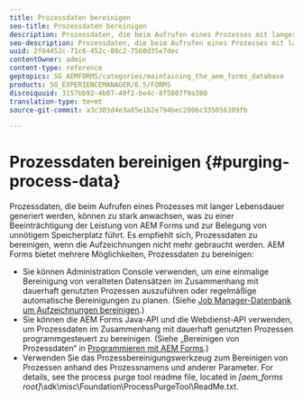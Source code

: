 ```yaml
---
title: Prozessdaten bereinigen
seo-title: Prozessdaten bereinigen
description: Prozessdaten, die beim Aufrufen eines Prozesses mit langer Lebensdauer generiert werden, können zu stark anwachsen, was zu einer Beeinträchtigung der Leistung von AEM Forms und zur Belegung von unnötigem Speicherplatz führt. Erfahren Sie, wie Sie Prozessdaten bereinigen können.
seo-description: Prozessdaten, die beim Aufrufen eines Prozesses mit langer Lebensdauer generiert werden, können zu stark anwachsen, was zu einer Beeinträchtigung der Leistung von AEM Forms und zur Belegung von unnötigem Speicherplatz führt. Erfahren Sie, wie Sie Prozessdaten bereinigen können.
uuid: 2f04452c-71c6-452c-88c2-7560d35e7dec
contentOwner: admin
content-type: reference
geptopics: SG_AEMFORMS/categories/maintaining_the_aem_forms_database
products: SG_EXPERIENCEMANAGER/6.5/FORMS
discoiquuid: 3157bb92-4b07-40f2-be4c-8f5807f9a380
translation-type: tm+mt
source-git-commit: a3c303d4e3a85e1b2e794bec2006c335056309fb

---
```



# Prozessdaten bereinigen {#purging-process-data}

Prozessdaten, die beim Aufrufen eines Prozesses mit langer Lebensdauer generiert werden, können zu stark anwachsen, was zu einer Beeinträchtigung der Leistung von AEM Forms und zur Belegung von unnötigem Speicherplatz führt. Es empfiehlt sich, Prozessdaten zu bereinigen, wenn die Aufzeichnungen nicht mehr gebraucht werden. AEM Forms bietet mehrere Möglichkeiten, Prozessdaten zu bereinigen:

* Sie können Administration Console verwenden, um eine einmalige Bereinigung von veralteten Datensätzen im Zusammenhang mit dauerhaft genutzten Prozessen auszuführen oder regelmäßige automatische Bereinigungen zu planen. (Siehe [Job Manager-Datenbank um Aufzeichnungen bereinigen](/help/forms/using/admin-help/purge-records-job-manager-database.md#purge-records-from-the-job-manager-database).)
* Sie können die AEM Forms Java-API und die Webdienst-API verwenden, um Prozessdaten im Zusammenhang mit dauerhaft genutzten Prozessen programmgesteuert zu bereinigen. (Siehe „Bereinigen von Prozessdaten“ in [Programmieren mit AEM Forms](https://www.adobe.com/go/learn_aemforms_programming_63).)
* Verwenden Sie das Prozessbereinigungswerkzeug zum Bereinigen von Prozessen anhand des Prozessnamens und anderer Parameter. For details, see the process purge tool readme file, located in *[aem_forms root]*\sdk\misc\Foundation\ProcessPurgeTool\ReadMe.txt.

